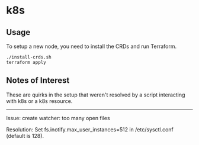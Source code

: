 # k8s

## Usage

To setup a new node, you need to install the CRDs and run Terraform.
```shell
./install-crds.sh
terraform apply
```

## Notes of Interest

These are quirks in the setup that weren't resolved by a script interacting with k8s or a k8s resource.

---

Issue: create watcher: too many open files

Resolution: Set fs.inotify.max_user_instances=512 in /etc/sysctl.conf (default is 128).